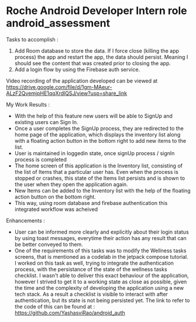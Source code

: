 # Roche Android Developer Intern role android_assessment

Tasks to accomplish : 

1. Add Room database to store the data.  If I force close (killing the app process) the app and restart the app, the data should persist.  Meaning I should see the content that was created prior to closing the app.
2. Add a login flow by using the Firebase auth service.

Video recording of the application developed can be viewed at https://drive.google.com/file/d/1gm-MAeur-ALzF2QvemjpHE1qqXrdlQSJ/view?usp=share_link

My Work Results :

- With the help of this feature new users will be able to SignUp and existing users can Sign In.
- Once a user completes the SignUp process, they are redirected to the home page of the application, which displays the inventory list along with a floating action button in the bottom right to add new items to the list.
- User is maintained in loggedin state, once signUp process / signIn process is completed
- The home screen of this application is the Inventory list, consisting of the list of Items that a particular user has. Even when the process is stopped or crashes, this state of the Items list persists and is shown to the user when they open the application again.
- New Items can be added to the Inventory list with the help of the floating action button on the bottom right.
- This way, using room database and firebase authentication this integrated workflow was acheived

Enhancements : 

- User can be informed more clearly and explicitly about their login status by using toast messages, everytime their action has any result that can be better conveyed to them.
- One of the requirements of this tasks was to modify the Wellness tasks screens, that is mentioned as a codelab in the jetpack compose tutorial. I worked on this task as well, trying to integrate the authentication process, with the persistance of the state of the wellness tasks checklist.
I wasn't able to deliver this exact behaviour of the application, however I strived to get it to a working state as close as possible, given the time and the complexity of developing the application using a new tech stack. As a result a checklist is visible to interact with after authentication, but its state is not being persisted yet.
The link to refer to the code of this can be found at : https://github.com/YashasviRao/android_auth
